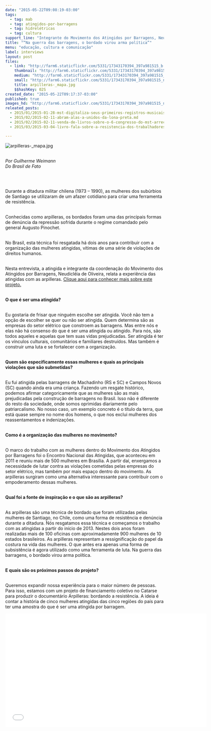 ```yaml
---
date: "2015-05-22T09:08:19-03:00"
tags:
  - tag: mab
  - tag: atingidos-por-barragens
  - tag: hidrelétricas
  - tag: cultura
support_line: "Integrante do Movimento dos Atingidos por Barragens, Neudicléia de Oliveira apresenta o projeto que resgatou uma experiência feminista chilena em áreas afetadas por hidrelétricas no Brasil."
title: "“Na guerra das barragens, o bordado virou arma política”"
menu: "educação, cultura e comunicação"
label: interviews
layout: post
files:
  - link: "http://farm6.staticflickr.com/5331/17343170394_397a981515_b.jpg"
    thumbnail: "http://farm6.staticflickr.com/5331/17343170394_397a981515_t.jpg"
    medium: "http://farm6.staticflickr.com/5331/17343170394_397a981515_z.jpg"
    small: "http://farm6.staticflickr.com/5331/17343170394_397a981515_n.jpg"
    title: arpilleras-_mapa.jpg
    $$hashKey: 02S
created_date: "2015-05-22T09:17:37-03:00"
published: true
images_hd: "http://farm6.staticflickr.com/5331/17343170394_397a981515_n.jpg"
releated_posts:
  - 2015/01/2015-01-28-mst-digitaliza-seus-primeiros-registros-musicais.md
  - 2015/02/2015-02-11-abram-alas-a-unidos-da-lona-preta.md
  - 2015/02/2015-02-11-venda-de-livros-sobre-o-6-congresso-do-mst-arrecada-fundos-para-a-enff.md
  - 2015/03/2015-03-04-livro-fala-sobre-a-resistencia-dos-trabalhadores-na-cidade-e-no-campo.md

---
```

<p><img alt="arpilleras-_mapa.jpg" src="http://farm6.staticflickr.com/5331/17343170394_397a981515_b.jpg" /></p>

<p><br />
<em>Por Guilherme Weimann<br />
Do Brasil de Fato</em></p>

<p>&nbsp;
<p><br />
Durante a ditadura militar chilena (1973 &ndash; 1990), as mulheres dos sub&uacute;rbios de Santiago se utilizaram de um afazer cotidiano para criar uma ferramenta de resist&ecirc;ncia.</p>
</p>

<p><br />
Conhecidas como arpilleras, os bordados foram uma das principais formas de den&uacute;ncia da repress&atilde;o sofrida durante o regime comandado pelo general Augusto Pinochet.</p>

<p><br />
No Brasil, esta t&eacute;cnica foi resgatada h&aacute; dois anos para contribuir com a organiza&ccedil;&atilde;o das mulheres atingidas, v&iacute;timas de uma s&eacute;rie de viola&ccedil;&otilde;es de direitos humanos.</p>

<p><br />
Nesta entrevista, a atingida e integrante da coordena&ccedil;&atilde;o do Movimento dos Atingidos por Barragens, Neudicl&eacute;ia de Oliveira, relata a experi&ecirc;ncia das atingidas com as arpilleras. <a href="https://www.catarse.me/pt/arpilleras" target="_blank">Clique aqui para conhecer mais sobre este projeto.</a></p>

<p><br />
<strong>O que &eacute; ser uma atingida?</strong></p>

<p><br />
Eu gostaria de frisar que ningu&eacute;m escolhe ser atingida. Voc&ecirc; n&atilde;o tem a op&ccedil;&atilde;o de escolher se quer ou n&atilde;o ser atingida. Quem determina s&atilde;o as empresas do setor el&eacute;trico que constroem as barragens. Mas entre n&oacute;s e elas n&atilde;o h&aacute; consenso do que &eacute; ser uma atingida ou atingido. Para n&oacute;s, s&atilde;o todos aqueles e aquelas que tem suas vidas prejudicadas. Ser atingida &eacute; ter os v&iacute;nculos culturais, comunit&aacute;rios e familiares destru&iacute;dos. Mas tamb&eacute;m &eacute; construir uma luta e se fortalecer com a organiza&ccedil;&atilde;o.</p>

<p><br />
<strong>Quem s&atilde;o especificamente essas mulheres e quais as principais viola&ccedil;&otilde;es que s&atilde;o submetidas?</strong></p>

<p><br />
Eu fui atingida pelas barragens de Machadinho (RS e SC) e Campos Novos (SC) quando ainda era uma crian&ccedil;a. Fazendo um resgate hist&oacute;rico, podemos afirmar categoricamente que as mulheres s&atilde;o as mais prejudicadas pela constru&ccedil;&atilde;o de barragens no Brasil. Isso n&atilde;o &eacute; diferente do resto da sociedade, onde somos oprimidas diariamente pelo patriarcalismo. No nosso caso, um exemplo concreto &eacute; o t&iacute;tulo da terra, que est&aacute; quase sempre no nome dos homens, o que nos exclui mulheres dos reassentamentos e indeniza&ccedil;&otilde;es.</p>

<p><br />
<strong>Como &eacute; a organiza&ccedil;&atilde;o das mulheres no movimento?</strong></p>

<p><br />
O marco do trabalho com as mulheres dentro do Movimento dos Atingidos por Barragens foi o Encontro Nacional das Atingidas, que aconteceu em 2011 e reuniu mais de 500 mulheres em Bras&iacute;lia. A partir da&iacute;, enxergamos a necessidade de lutar contra as viola&ccedil;&otilde;es cometidas pelas empresas do setor el&eacute;trico, mas tamb&eacute;m por mais espa&ccedil;o dentro do movimento. As arpilleras surgiram como uma alternativa interessante para contribuir com o empoderamento dessas mulheres.</p>

<p><br />
<strong>Qual foi a fonte de inspira&ccedil;&atilde;o e o que s&atilde;o as arpilleras?</strong></p>

<p><br />
As arpilleras s&atilde;o uma t&eacute;cnica de bordado que foram utilizadas pelas mulheres de Santiago, no Chile, como uma forma de resist&ecirc;ncia e den&uacute;ncia durante a ditadura. N&oacute;s resgatamos essa t&eacute;cnica e come&ccedil;amos o trabalho com as atingidas a partir do in&iacute;cio de 2013. Nestes dois anos foram realizadas mais de 100 oficinas com aproximadamente 900 mulheres de 10 estados brasileiros. As arpilleras representam a ressignifica&ccedil;&atilde;o do papel da costura na vida das mulheres. O que antes era apenas uma forma de subsist&ecirc;ncia &eacute; agora utilizado como uma ferramenta de luta. Na guerra das barragens, o bordado virou arma pol&iacute;tica.</p>

<p><br />
<strong>E quais s&atilde;o os pr&oacute;ximos passos do projeto?</strong></p>

<p><br />
Queremos expandir nossa experi&ecirc;ncia para o maior n&uacute;mero de pessoas. Para isso, estamos com um projeto de financiamento coletivo no Catarse para produzir o document&aacute;rio Arpilleras: bordando a resist&ecirc;ncia. A ideia &eacute; contar a hist&oacute;ria de cinco mulheres atingidas das cinco regi&otilde;es do pa&iacute;s para ter uma amostra do que &eacute; ser uma atingida por barragem.</p>

<p><iframe allowfullscreen="" frameborder="0" height="360" src="//www.youtube.com/embed/gOetCgu2BTU" width="640"></iframe></p>
